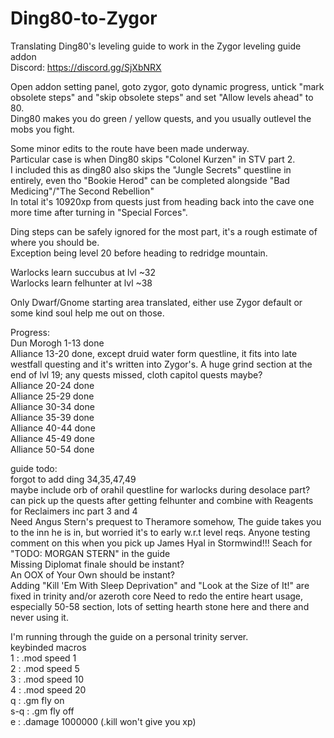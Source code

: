 # Ding80-to-Zygor
Translating Ding80's leveling guide to work in the Zygor leveling guide addon  
Discord: https://discord.gg/SjXbNRX

Open addon setting panel, goto zygor, goto dynamic progress, untick "mark obsolete steps" and "skip obsolete steps" and set "Allow levels ahead" to 80.  
Ding80 makes you do green / yellow quests, and you usually outlevel the mobs you fight.

Some minor edits to the route have been made underway.  
Particular case is when Ding80 skips "Colonel Kurzen" in STV part 2.  
I included this as ding80 also skips the "Jungle Secrets" questline in entirely, even tho "Bookie Herod" can be completed alongside "Bad Medicing"/"The Second Rebellion"  
In total it's 10920xp from quests just from heading back into the cave one more time after turning in "Special Forces".  

Ding steps can be safely ignored for the most part, it's a rough estimate of where you should be.  
Exception being level 20 before heading to redridge mountain.  

Warlocks learn succubus at lvl ~32  
Warlocks learn felhunter at lvl ~38  

Only Dwarf/Gnome starting area translated, either use Zygor default or some kind soul help me out on those.  

Progress:  
Dun Morogh 1-13 done  
Alliance 13-20 done, except druid water form questline, it fits into late westfall questing and it's written into Zygor's. A huge grind section at the end of lvl 19; any quests missed, cloth capitol quests maybe?  
Alliance 20-24 done  
Alliance 25-29 done  
Alliance 30-34 done  
Alliance 35-39 done  
Alliance 40-44 done  
Alliance 45-49 done  
Alliance 50-54 done  

guide todo:  
forgot to add ding 34,35,47,49  
maybe include orb of orahil questline for warlocks during desolace part? can pick up the quests after getting felhunter and combine with Reagents for Reclaimers inc part 3 and 4  
Need Angus Stern's prequest to Theramore somehow, The guide takes you to the inn he is in, but worried it's to early w.r.t level reqs. Anyone testing comment on this when you pick up James Hyal in Stormwind!!! Seach for "TODO: MORGAN STERN" in the guide  
Missing Diplomat finale should be instant?  
An OOX of Your Own should be instant?  
Adding "Kill 'Em With Sleep Deprivation" and "Look at the Size of It!" are fixed in trinity and/or azeroth core
Need to redo the entire heart usage, especially 50-58 section, lots of setting hearth stone here and there and never using it.


I'm running through the guide on a personal trinity server.  
keybinded macros  
1 : .mod speed 1  
2 : .mod speed 5  
3 : .mod speed 10  
4 : .mod speed 20  
q : .gm fly on  
s-q : .gm fly off  
e : .damage 1000000 (.kill won't give you xp)  
